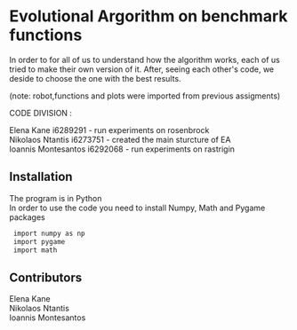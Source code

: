 # Evolutional Argorithm on benchmark functions


In order to for all of us to understand how the algorithm works, each of us tried to make their own version of it. After, seeing each other's code, we deside to choose the one with the best results. </br>

(note: robot,functions and plots were imported from previous assigments) </br>




CODE DIVISION :</br>


Elena Kane i6289291 -  run experiments on rosenbrock</br>
Nikolaos Ntantis i6273751 -  created the main sturcture of EA</br>
Ioannis Montesantos i6292068 -  run experiments on rastrigin</br>

## Installation
The program is in Python <br />
In order to use the code you need to install Numpy, Math and Pygame packages
   ```sh
    import numpy as np
    import pygame
    import math
   ```

## Contributors
Elena Kane </br>
Nikolaos Ntantis </br>
Ioannis Montesantos 


